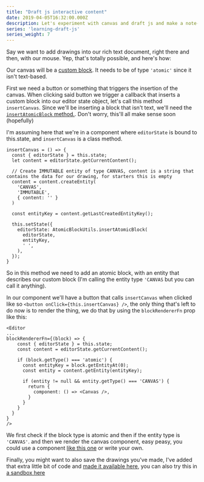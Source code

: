 ```yaml
---
title: "Draft js interactive content"
date: 2019-04-05T16:32:00.000Z
description: Let's experiment with canvas and draft js and make a note-taking/drawing app
series: 'learning-draft-js'
series_weight: 7
---
```


Say we want to add drawings into our rich text document, right there and then, with our mouse. Yep, that's totally possible, and here's how:

Our canvas will be a [custom block](https://draftjs.org/docs/advanced-topics-block-components). It needs to be of type `'atomic'` since it isn't text-based.

First we need a button or something that triggers the insertion of the canvas.
When clicking said button we trigger a callback that inserts a custom block into our editor state object, let's call this method `insertCanvas`. Since we'll be inserting a block that isn't text, we'll need the [`insertAtomicBlock` method.](https://draftjs.org/docs/api-reference-atomic-block-utils#insertatomicblock). Don't worry, this'll all make sense soon (hopefully)

I'm assuming here that we're in a component where `editorState` is bound to this.state, and `insertCanvas` is a class method.

```
insertCanvas = () => {
  const { editorState } = this.state;
  let content = editorState.getCurrentContent();

  // Create IMMUTABLE entity of type CANVAS, content is a string that contains the data for our drawing, for starters this is empty
  content = content.createEntity(
    'CANVAS',
    'IMMUTABLE',
    { content: '' }
  )

  const entityKey = content.getLastCreatedEntityKey();

  this.setState({
    editorState: AtomicBlockUtils.insertAtomicBlock(
      editorState,
      entityKey,
      ' ',
    ),
  });
}
```

So in this method we need to add an atomic block, with an entity that describes our custom block (I'm calling the entity type `'CANVAS` but you can call it anything).

In our component we'll have a button that calls `insertCanvas` when clicked like so `<button onClick={this.insertCanvas} />`, the only thing that's left to do now is to render the thing, we do that by using the `blockRendererFn` prop like this:

```
<Editor
...
blockRendererFn={(block) => {
    const { editorState } = this.state;
    const content = editorState.getCurrentContent();

    if (block.getType() === 'atomic') {
      const entityKey = block.getEntityAt(0);
      const entity = content.getEntity(entityKey);

      if (entity != null && entity.getType() === 'CANVAS') {
        return {
          component: () => <Canvas />,
        }
      }
    }
  }
}
/>
```

We first check if the block type is atomic and then if the entity type is `'CANVAS'`. and then we render the canvas component, easy peasy, you could use a component [like this one](https://www.npmjs.com/package/react-canvas-draw) or write your own.

Finally, you might want to also save the drawings you've made, I've added that extra little bit of code and [made it available here](https://github.com/juliankrispel/draft-js-with-canvas-block), you can also try this in [a sandbox here](https://codesandbox.io/s/github/juliankrispel/draft-js-with-canvas-block)
